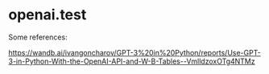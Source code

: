 # openai.test



Some references:

https://wandb.ai/ivangoncharov/GPT-3%20in%20Python/reports/Use-GPT-3-in-Python-With-the-OpenAI-API-and-W-B-Tables--VmlldzoxOTg4NTMz

